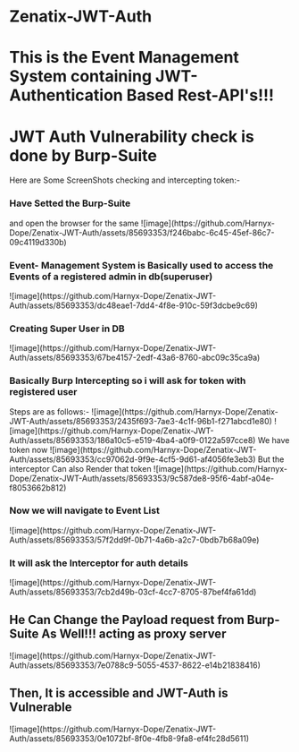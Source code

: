 # Zenatix-JWT-Auth
<h1>This is the Event Management System containing JWT- Authentication Based Rest-API's!!!</h1>
<h1>JWT Auth Vulnerability check is done by Burp-Suite </h1>
Here are Some  ScreenShots checking and intercepting token:-
<h3>Have Setted the Burp-Suite</h3> and open the browser for the same
![image](https://github.com/Harnyx-Dope/Zenatix-JWT-Auth/assets/85693353/f246babc-6c45-45ef-86c7-09c4119d330b)
<h3>Event- Management System is Basically used to access the Events of a registered admin in db(superuser)</h3>
![image](https://github.com/Harnyx-Dope/Zenatix-JWT-Auth/assets/85693353/dc48eae1-7dd4-4f8e-910c-59f3dcbe9c69)
<h3>Creating Super User in DB</h3>
![image](https://github.com/Harnyx-Dope/Zenatix-JWT-Auth/assets/85693353/67be4157-2edf-43a6-8760-abc09c35ca9a)
<h3>Basically Burp Intercepting so i will ask for token with registered user</h3>
Steps are as follows:-
![image](https://github.com/Harnyx-Dope/Zenatix-JWT-Auth/assets/85693353/2435f693-7ae3-4c1f-96b1-f271abcd1e80)
![image](https://github.com/Harnyx-Dope/Zenatix-JWT-Auth/assets/85693353/186a10c5-e519-4ba4-a0f9-0122a597cce8)
We have token now 
![image](https://github.com/Harnyx-Dope/Zenatix-JWT-Auth/assets/85693353/cc97062d-9f9e-4cf5-9d61-af4056fe3eb3)
But the interceptor Can also Render that token
![image](https://github.com/Harnyx-Dope/Zenatix-JWT-Auth/assets/85693353/9c587de8-95f6-4abf-a04e-f8053662b812)
<h3>Now we will navigate to Event List</h3>
![image](https://github.com/Harnyx-Dope/Zenatix-JWT-Auth/assets/85693353/57f2dd9f-0b71-4a6b-a2c7-0bdb7b68a09e)
<h3>It will ask the Interceptor for auth details</h3>
![image](https://github.com/Harnyx-Dope/Zenatix-JWT-Auth/assets/85693353/7cb2d49b-03cf-4cc7-8705-87bef4fa61dd)
<h2>He Can Change the Payload request from Burp-Suite As Well!!! acting as proxy server</h2>
![image](https://github.com/Harnyx-Dope/Zenatix-JWT-Auth/assets/85693353/7e0788c9-5055-4537-8622-e14b21838416)
<h2>Then, It is accessible and JWT-Auth is Vulnerable</h2>
![image](https://github.com/Harnyx-Dope/Zenatix-JWT-Auth/assets/85693353/0e1072bf-8f0e-4fb8-9fa8-ef4fc28d5611)
